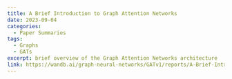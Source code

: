 ```yaml
---
title: A Brief Introduction to Graph Attention Networks
date: 2023-09-04
categories:
  - Paper Summaries
tags:
  - Graphs
  - GATs
excerpt: brief overview of the Graph Attention Networks architecture
link: https://wandb.ai/graph-neural-networks/GATv1/reports/A-Brief-Introduction-to-Graph-Attention-Networks---Vmlldzo1MzAxMjEw
---
```

